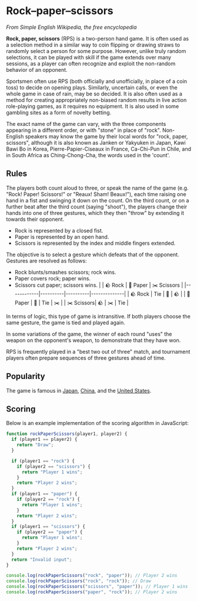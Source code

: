 # Rock–paper–scissors

_From Simple English Wikipedia, the free encyclopedia_

**Rock, paper, scissors** (RPS) is a two-person hand game. It is often used as a selection method in a similar way to coin flipping or drawing straws to randomly select a person for some purpose. However, unlike truly random selections, it can be played with skill if the game extends over many sessions, as a player can often recognize and exploit the non-random behavior of an opponent.

Sportsmen often use RPS (both officially and unofficially, in place of a coin toss) to decide on opening plays. Similarly, uncertain calls, or even the whole game in case of rain, may be so decided. It is also often used as a method for creating appropriately non-biased random results in live action role-playing games, as it requires no equipment. It is also used in some gambling sites as a form of novelty betting.

The exact name of the game can vary, with the three components appearing in a different order, or with "stone" in place of "rock". Non-English speakers may know the game by their local words for "rock, paper, scissors", although it is also known as Janken or Yakyuken in Japan, Kawi Bawi Bo in Korea, Pierre-Papier-Ciseaux in France, Ca-Chi-Pun in Chile, and in South Africa as Ching-Chong-Cha, the words used in the 'count'.

## Rules

The players both count aloud to three, or speak the name of the game (e.g. "Rock! Paper! Scissors!" or "Reaux! Sham! Beaux!"), each time raising one hand in a fist and swinging it down on the count. On the third count, or on a further beat after the third count (saying "shoot"), the players change their hands into one of three gestures, which they then "throw" by extending it towards their opponent.

* Rock is represented by a closed fist.
* Paper is represented by an open hand.
* Scissors is represented by the index and middle fingers extended.

The objective is to select a gesture which defeats that of the opponent. Gestures are resolved as follows:

* Rock blunts/smashes scissors; rock wins. 
* Paper covers rock; paper wins. 
* Scissors cut paper; scissors wins.
  | | 🪨 Rock | 📃 Paper | ✂️ Scissors |
  |------------|----------|----------|--------------|
  | 🪨 Rock | Tie | 📃 | 🪨 |
  | 📃 Paper | 📃 | Tie | ✂️ |
  | ✂️ Scissors| 🪨 | ✂️ | Tie |

In terms of logic, this type of game is intransitive. If both players choose the same gesture, the game is tied and played again.

In some variations of the game, the winner of each round "uses" the weapon on the opponent's weapon, to demonstrate that they have won.

RPS is frequently played in a "best two out of three" match, and tournament players often prepare sequences of three gestures ahead of time.

## Popularity

The game is famous in [Japan](https://simple.wikipedia.org/wiki/Japan), [China](https://simple.wikipedia.org/wiki/China), and the [United States](https://simple.wikipedia.org/wiki/United_States).

## Scoring

Below is an example implementation of the scoring algorithm in JavaScript:

```js
function rockPaperScissors(player1, player2) {
  if (player1 == player2) {
    return "Draw";
  }

  if (player1 == "rock") {
    if (player2 == "scissors") {
      return "Player 1 wins";
    }
    return "Player 2 wins";
  }
  if (player1 == "paper") {
    if (player2 == "rock") {
      return "Player 1 wins";
    }
    return "Player 2 wins";
  }
  if (player1 == "scissors") {
    if (player2 == "paper") {
      return "Player 1 wins";
    }
    return "Player 2 wins";
  }
  return "Invalid input";
}

console.log(rockPaperScissors("rock", "paper")); // Player 2 wins
console.log(rockPaperScissors("rock", "rock")); // Draw
console.log(rockPaperScissors("scissors", "paper")); // Player 1 wins
console.log(rockPaperScissors("paper", "rock")); // Player 2 wins
```
